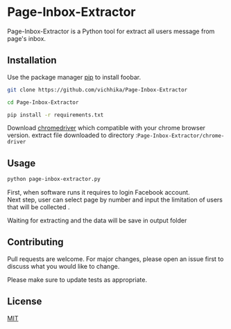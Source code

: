 
# Page-Inbox-Extractor

Page-Inbox-Extractor is a Python tool for extract all users message from page's inbox.

## Installation

Use the package manager [pip](https://pip.pypa.io/en/stable/) to install foobar.

```bash
git clone https://github.com/vichhika/Page-Inbox-Extractor
```

```bash
cd Page-Inbox-Extractor
```

```bash
pip install -r requirements.txt
```
Download [chromedriver](https://chromedriver.chromium.org/downloads) which compatible with your chrome browser version. extract file downloaded to directory :```Page-Inbox-Extractor/chrome-driver```

## Usage
```bash
python page-inbox-extractor.py
```

First, when software runs it requires to login Facebook account.\
Next step, user can select page by number and input the limitation of users that will be collected .

Waiting for extracting and the data will be save in output folder


## Contributing
Pull requests are welcome. For major changes, please open an issue first to discuss what you would like to change.

Please make sure to update tests as appropriate.

## License
[MIT](https://choosealicense.com/licenses/mit/)
